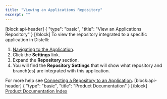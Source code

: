 ```yaml
---
title: "Viewing an Applications Repository"
excerpt: ""
---
```

[block:api-header]
{
  "type": "basic",
  "title": "View an Applications Repository"
}
[/block]
To view the repository integrated to a specific application in Distelli:
1. [Navigating to the Application](doc:navigating-to-an-application).
2. Click the **Settings** link.
3. Expand the **Repository** section.
4. You will find the **Repository Settings** that will show what repository and branch(es) are integrated with this application.

For more help see [Connecting a Repository to an Application](doc:connecting-a-repository-to-an-application).
[block:api-header]
{
  "type": "basic",
  "title": "Product Documentation"
}
[/block]
[Product Documentation Index](doc:product-documentation-index)